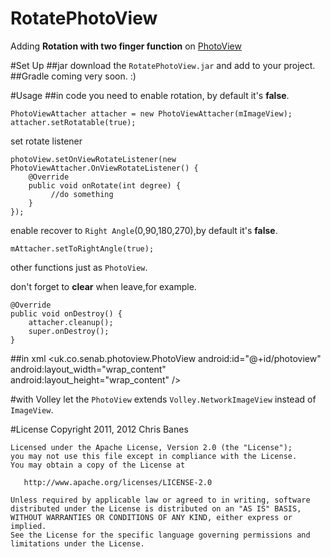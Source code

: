 # RotatePhotoView
Adding **Rotation with two finger function**  on [PhotoView](https://github.com/search?utf8=%E2%9C%93&q=PhotoView)

#Set Up
##jar
download the `RotatePhotoView.jar` and add to your project.
##Gradle
coming very soon. :)

#Usage
##in code
you need to enable rotation, by default it's **false**.

	PhotoViewAttacher attacher = new PhotoViewAttacher(mImageView);
	attacher.setRotatable(true);

set rotate listener

	photoView.setOnViewRotateListener(new PhotoViewAttacher.OnViewRotateListener() {
        @Override
        public void onRotate(int degree) {
             //do something
        }
    });

enable recover to `Right Angle`(0,90,180,270),by default it's **false**.

    mAttacher.setToRightAngle(true);

other functions just as `PhotoView`.



don't forget to **clear** when leave,for example.

	@Override
    public void onDestroy() {
        attacher.cleanup();
        super.onDestroy();
    }
##in xml
	 <uk.co.senab.photoview.PhotoView
        android:id="@+id/photoview"
        android:layout_width="wrap_content"
        android:layout_height="wrap_content" />

#with Volley
let the `PhotoView` extends `Volley.NetworkImageView` instead of `ImageView`.


#License
	Copyright 2011, 2012 Chris Banes
	
	Licensed under the Apache License, Version 2.0 (the "License");
	you may not use this file except in compliance with the License.
	You may obtain a copy of the License at
	
	   http://www.apache.org/licenses/LICENSE-2.0
	
	Unless required by applicable law or agreed to in writing, software
	distributed under the License is distributed on an "AS IS" BASIS,
	WITHOUT WARRANTIES OR CONDITIONS OF ANY KIND, either express or implied.
	See the License for the specific language governing permissions and
	limitations under the License.